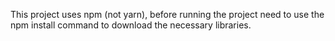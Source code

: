 This project uses npm (not yarn), before running the project need to use the npm install command to download the necessary libraries.
